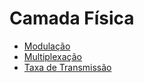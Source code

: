 # Camada Física

* <a href='/Física/Modulação'> Modulação </a>
* <a href='/Física/Multiplexação'> Multiplexação </a>
* <a href='/Física/taxa'> Taxa de Transmissão </a>
